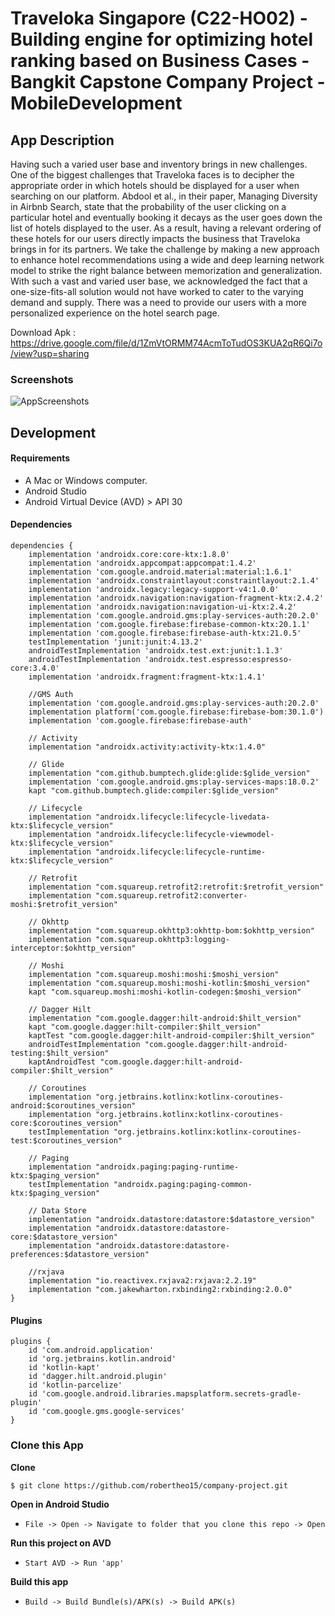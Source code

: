 # Traveloka Singapore (C22-HO02) - Building engine for optimizing hotel ranking based on Business Cases -Bangkit Capstone Company Project - MobileDevelopment

## App Description
Having such a varied user base and inventory brings in new challenges. One of the biggest challenges that Traveloka faces is to decipher the appropriate order in which hotels should be displayed for a user when searching on our platform. Abdool et al., in their paper, Managing Diversity in Airbnb Search, state that the probability of the user clicking on a particular hotel and eventually booking it decays as the user goes down the list of hotels displayed to the user. As a result, having a relevant ordering of these hotels for our users directly impacts the business that Traveloka brings in for its partners. We take the challenge by making a new approach to enhance hotel recommendations using a wide and deep learning network model to strike the right balance between memorization and generalization. With such a vast and varied user base, we acknowledged the fact that a one-size-fits-all solution would not have worked to cater to the varying demand and supply. There was a need to provide our users with a more personalized experience on the hotel search page.

Download Apk : https://drive.google.com/file/d/1ZmVtORMM74AcmToTudOS3KUA2qR6Qi7o/view?usp=sharing

### Screenshots
![AppScreenshots](https://raw.githubusercontent.com/robertheo15/company-project/main/My_hotel.png)

## Development

#### Requirements
* A Mac or Windows computer.
* Android Studio
* Android Virtual Device (AVD) > API 30

#### Dependencies
```Gradle
dependencies {
    implementation 'androidx.core:core-ktx:1.8.0'
    implementation 'androidx.appcompat:appcompat:1.4.2'
    implementation 'com.google.android.material:material:1.6.1'
    implementation 'androidx.constraintlayout:constraintlayout:2.1.4'
    implementation 'androidx.legacy:legacy-support-v4:1.0.0'
    implementation 'androidx.navigation:navigation-fragment-ktx:2.4.2'
    implementation 'androidx.navigation:navigation-ui-ktx:2.4.2'
    implementation 'com.google.android.gms:play-services-auth:20.2.0'
    implementation 'com.google.firebase:firebase-common-ktx:20.1.1'
    implementation 'com.google.firebase:firebase-auth-ktx:21.0.5'
    testImplementation 'junit:junit:4.13.2'
    androidTestImplementation 'androidx.test.ext:junit:1.1.3'
    androidTestImplementation 'androidx.test.espresso:espresso-core:3.4.0'
    implementation 'androidx.fragment:fragment-ktx:1.4.1'

    //GMS Auth
    implementation 'com.google.android.gms:play-services-auth:20.2.0'
    implementation platform('com.google.firebase:firebase-bom:30.1.0')
    implementation 'com.google.firebase:firebase-auth'

    // Activity
    implementation "androidx.activity:activity-ktx:1.4.0"

    // Glide
    implementation "com.github.bumptech.glide:glide:$glide_version"
    implementation 'com.google.android.gms:play-services-maps:18.0.2'
    kapt "com.github.bumptech.glide:compiler:$glide_version"

    // Lifecycle
    implementation "androidx.lifecycle:lifecycle-livedata-ktx:$lifecycle_version"
    implementation "androidx.lifecycle:lifecycle-viewmodel-ktx:$lifecycle_version"
    implementation "androidx.lifecycle:lifecycle-runtime-ktx:$lifecycle_version"

    // Retrofit
    implementation "com.squareup.retrofit2:retrofit:$retrofit_version"
    implementation "com.squareup.retrofit2:converter-moshi:$retrofit_version"

    // Okhttp
    implementation "com.squareup.okhttp3:okhttp-bom:$okhttp_version"
    implementation "com.squareup.okhttp3:logging-interceptor:$okhttp_version"

    // Moshi
    implementation "com.squareup.moshi:moshi:$moshi_version"
    implementation "com.squareup.moshi:moshi-kotlin:$moshi_version"
    kapt "com.squareup.moshi:moshi-kotlin-codegen:$moshi_version"

    // Dagger Hilt
    implementation "com.google.dagger:hilt-android:$hilt_version"
    kapt "com.google.dagger:hilt-compiler:$hilt_version"
    kaptTest "com.google.dagger:hilt-android-compiler:$hilt_version"
    androidTestImplementation "com.google.dagger:hilt-android-testing:$hilt_version"
    kaptAndroidTest "com.google.dagger:hilt-android-compiler:$hilt_version"

    // Coroutines
    implementation "org.jetbrains.kotlinx:kotlinx-coroutines-android:$coroutines_version"
    implementation "org.jetbrains.kotlinx:kotlinx-coroutines-core:$coroutines_version"
    testImplementation "org.jetbrains.kotlinx:kotlinx-coroutines-test:$coroutines_version"

    // Paging
    implementation "androidx.paging:paging-runtime-ktx:$paging_version"
    testImplementation "androidx.paging:paging-common-ktx:$paging_version"

    // Data Store
    implementation "androidx.datastore:datastore:$datastore_version"
    implementation "androidx.datastore:datastore-core:$datastore_version"
    implementation "androidx.datastore:datastore-preferences:$datastore_version"

    //rxjava
    implementation "io.reactivex.rxjava2:rxjava:2.2.19"
    implementation "com.jakewharton.rxbinding2:rxbinding:2.0.0"
}
```

#### Plugins
```Gradle
plugins {
    id 'com.android.application'
    id 'org.jetbrains.kotlin.android'
    id 'kotlin-kapt'
    id 'dagger.hilt.android.plugin'
    id 'kotlin-parcelize'
    id 'com.google.android.libraries.mapsplatform.secrets-gradle-plugin'
    id 'com.google.gms.google-services'
}
```
### Clone this App

**Clone**
```bash
$ git clone https://github.com/robertheo15/company-project.git
```

**Open in Android Studio**
* `File -> Open -> Navigate to folder that you clone this repo -> Open`

**Run this project on AVD**
* `Start AVD -> Run 'app'`

**Build this app**
* `Build -> Build Bundle(s)/APK(s) -> Build APK(s)`